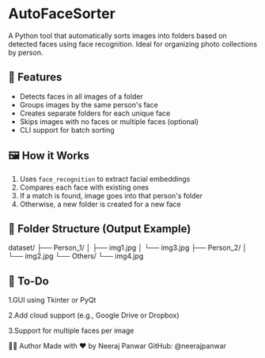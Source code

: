 # AutoFaceSorter
A Python tool that automatically sorts images into folders based on detected faces using face recognition. Ideal for organizing photo collections by person.

## 🚀 Features

- Detects faces in all images of a folder
- Groups images by the same person's face
- Creates separate folders for each unique face
- Skips images with no faces or multiple faces (optional)
- CLI support for batch sorting

## 🖼️ How it Works

1. Uses `face_recognition` to extract facial embeddings
2. Compares each face with existing ones
3. If a match is found, image goes into that person's folder
4. Otherwise, a new folder is created for a new face

## 📁 Folder Structure (Output Example)
dataset/
├── Person_1/
│ ├── img1.jpg
│ └── img3.jpg
├── Person_2/
│ └── img2.jpg
└── Others/
└── img4.jpg

## 📌 To-Do
 1.GUI using Tkinter or PyQt

 2.Add cloud support (e.g., Google Drive or Dropbox)

 3.Support for multiple faces per image

🙋‍♂️ Author
Made with ❤️ by Neeraj Panwar
GitHub: @neerajpanwar
